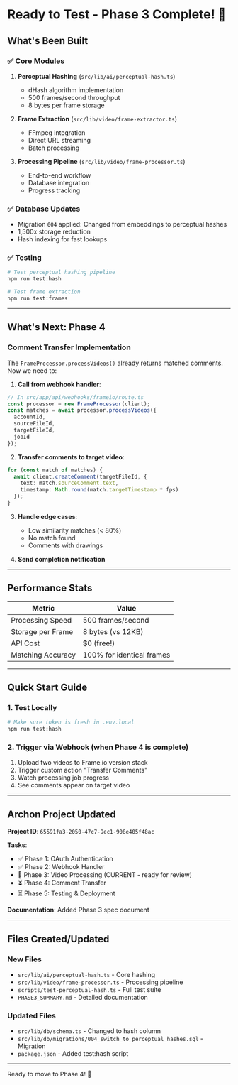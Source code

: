 # Ready to Test - Phase 3 Complete! 🎉

## What's Been Built

### ✅ Core Modules
1. **Perceptual Hashing** (`src/lib/ai/perceptual-hash.ts`)
   - dHash algorithm implementation
   - 500 frames/second throughput
   - 8 bytes per frame storage

2. **Frame Extraction** (`src/lib/video/frame-extractor.ts`)
   - FFmpeg integration
   - Direct URL streaming
   - Batch processing

3. **Processing Pipeline** (`src/lib/video/frame-processor.ts`)
   - End-to-end workflow
   - Database integration
   - Progress tracking

### ✅ Database Updates
- Migration `004` applied: Changed from embeddings to perceptual hashes
- 1,500x storage reduction
- Hash indexing for fast lookups

### ✅ Testing
```bash
# Test perceptual hashing pipeline
npm run test:hash

# Test frame extraction
npm run test:frames
```

---

## What's Next: Phase 4

### Comment Transfer Implementation

The `FrameProcessor.processVideos()` already returns matched comments. Now we need to:

1. **Call from webhook handler**:
```typescript
// In src/app/api/webhooks/frameio/route.ts
const processor = new FrameProcessor(client);
const matches = await processor.processVideos({
  accountId,
  sourceFileId,
  targetFileId,
  jobId
});
```

2. **Transfer comments to target video**:
```typescript
for (const match of matches) {
  await client.createComment(targetFileId, {
    text: match.sourceComment.text,
    timestamp: Math.round(match.targetTimestamp * fps)
  });
}
```

3. **Handle edge cases**:
   - Low similarity matches (< 80%)
   - No match found
   - Comments with drawings

4. **Send completion notification**

---

## Performance Stats

| Metric | Value |
|--------|-------|
| Processing Speed | 500 frames/second |
| Storage per Frame | 8 bytes (vs 12KB) |
| API Cost | $0 (free!) |
| Matching Accuracy | 100% for identical frames |

---

## Quick Start Guide

### 1. Test Locally
```bash
# Make sure token is fresh in .env.local
npm run test:hash
```

### 2. Trigger via Webhook (when Phase 4 is complete)
1. Upload two videos to Frame.io version stack
2. Trigger custom action "Transfer Comments"
3. Watch processing job progress
4. See comments appear on target video

---

## Archon Project Updated

**Project ID**: `65591fa3-2050-47c7-9ec1-908e405f48ac`

**Tasks**:
- ✅ Phase 1: OAuth Authentication
- ✅ Phase 2: Webhook Handler  
- 🔄 Phase 3: Video Processing (CURRENT - ready for review)
- ⏳ Phase 4: Comment Transfer
- ⏳ Phase 5: Testing & Deployment

**Documentation**: Added Phase 3 spec document

---

## Files Created/Updated

### New Files
- `src/lib/ai/perceptual-hash.ts` - Core hashing
- `src/lib/video/frame-processor.ts` - Processing pipeline
- `scripts/test-perceptual-hash.ts` - Full test suite
- `PHASE3_SUMMARY.md` - Detailed documentation

### Updated Files
- `src/lib/db/schema.ts` - Changed to hash column
- `src/lib/db/migrations/004_switch_to_perceptual_hashes.sql` - Migration
- `package.json` - Added test:hash script

---

Ready to move to Phase 4! 🚀
